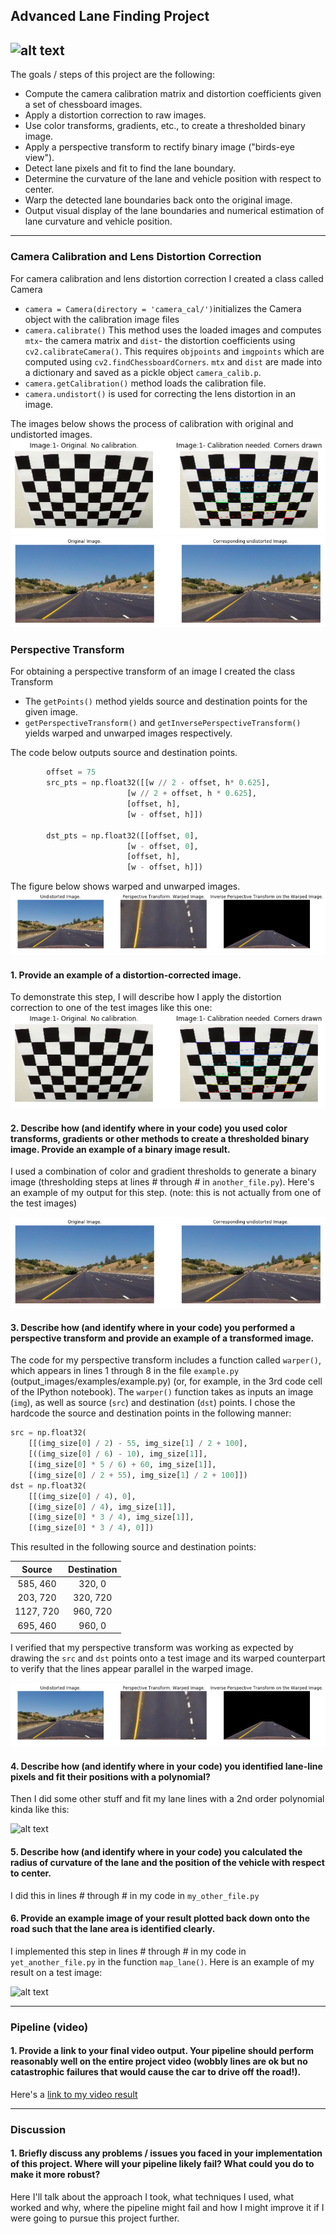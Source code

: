 ## Advanced Lane Finding Project



[image1]: ./assets/project_video.gif "Final Output"
[image2]: ./assets/calibration.png "Process of camera calibration."
[image3]: ./assets/undistorted.png "Original and Undistorted Images."
[image4]: ./assets/warped.png "Warped and Unwarped Images."
[image5]: ./assets/
[image6]: ./assets/
[image7]: ./assets/


![alt text][image1]
---
The goals / steps of this project are the following:

* Compute the camera calibration matrix and distortion coefficients given a set of chessboard images.
* Apply a distortion correction to raw images.
* Use color transforms, gradients, etc., to create a thresholded binary image.
* Apply a perspective transform to rectify binary image ("birds-eye view").
* Detect lane pixels and fit to find the lane boundary.
* Determine the curvature of the lane and vehicle position with respect to center.
* Warp the detected lane boundaries back onto the original image.
* Output visual display of the lane boundaries and numerical estimation of lane curvature and vehicle position.
---

### Camera Calibration and Lens Distortion Correction

For camera calibration and lens distortion correction I created a class called Camera
 - `camera = Camera(directory = 'camera_cal/')`initializes the Camera object with the calibration image files
 - `camera.calibrate()` This method uses the loaded images and computes `mtx`- the camera matrix and `dist`- the distortion coefficients using  `cv2.calibrateCamera()`. This requires `objpoints` and `imgpoints` which are computed using `cv2.findChessboardCorners`. `mtx` and `dist` are made into a dictionary and saved as a pickle object `camera_calib.p`.
 - `camera.getCalibration()` method loads the calibration file.
 - `camera.undistort()` is used for correcting the lens distortion in an image.
 
 The images below shows the process of calibration with original and undistorted images.
 ![alt text][image2]
 ![alt text][image3]

### Perspective Transform

For obtaining a perspective transform of an image I created the class Transform
- The `getPoints()` method yields source and destination points for the given image.
- `getPerspectiveTransform()` and `getInversePerspectiveTransform()` yields warped and unwarped images respectively.

The code below outputs source and destination points.

```python
        offset = 75
        src_pts = np.float32([[w // 2 - offset, h* 0.625], 
                          [w // 2 + offset, h * 0.625], 
                          [offset, h], 
                          [w - offset, h]])

        dst_pts = np.float32([[offset, 0], 
                          [w - offset, 0], 
                          [offset, h], 
                          [w - offset, h]])
 ```
The figure below shows warped and unwarped images.
![alt text][image4]

#### 1. Provide an example of a distortion-corrected image.

To demonstrate this step, I will describe how I apply the distortion correction to one of the test images like this one:
![alt text][image2]

#### 2. Describe how (and identify where in your code) you used color transforms, gradients or other methods to create a thresholded binary image.  Provide an example of a binary image result.

I used a combination of color and gradient thresholds to generate a binary image (thresholding steps at lines # through # in `another_file.py`).  Here's an example of my output for this step.  (note: this is not actually from one of the test images)

![alt text][image3]

#### 3. Describe how (and identify where in your code) you performed a perspective transform and provide an example of a transformed image.

The code for my perspective transform includes a function called `warper()`, which appears in lines 1 through 8 in the file `example.py` (output_images/examples/example.py) (or, for example, in the 3rd code cell of the IPython notebook).  The `warper()` function takes as inputs an image (`img`), as well as source (`src`) and destination (`dst`) points.  I chose the hardcode the source and destination points in the following manner:

```python
src = np.float32(
    [[(img_size[0] / 2) - 55, img_size[1] / 2 + 100],
    [((img_size[0] / 6) - 10), img_size[1]],
    [(img_size[0] * 5 / 6) + 60, img_size[1]],
    [(img_size[0] / 2 + 55), img_size[1] / 2 + 100]])
dst = np.float32(
    [[(img_size[0] / 4), 0],
    [(img_size[0] / 4), img_size[1]],
    [(img_size[0] * 3 / 4), img_size[1]],
    [(img_size[0] * 3 / 4), 0]])
```

This resulted in the following source and destination points:

| Source        | Destination   | 
|:-------------:|:-------------:| 
| 585, 460      | 320, 0        | 
| 203, 720      | 320, 720      |
| 1127, 720     | 960, 720      |
| 695, 460      | 960, 0        |

I verified that my perspective transform was working as expected by drawing the `src` and `dst` points onto a test image and its warped counterpart to verify that the lines appear parallel in the warped image.

![alt text][image4]

#### 4. Describe how (and identify where in your code) you identified lane-line pixels and fit their positions with a polynomial?

Then I did some other stuff and fit my lane lines with a 2nd order polynomial kinda like this:

![alt text][image5]

#### 5. Describe how (and identify where in your code) you calculated the radius of curvature of the lane and the position of the vehicle with respect to center.

I did this in lines # through # in my code in `my_other_file.py`

#### 6. Provide an example image of your result plotted back down onto the road such that the lane area is identified clearly.

I implemented this step in lines # through # in my code in `yet_another_file.py` in the function `map_lane()`.  Here is an example of my result on a test image:

![alt text][image6]

---

### Pipeline (video)

#### 1. Provide a link to your final video output.  Your pipeline should perform reasonably well on the entire project video (wobbly lines are ok but no catastrophic failures that would cause the car to drive off the road!).

Here's a [link to my video result](./project_video.mp4)

---

### Discussion

#### 1. Briefly discuss any problems / issues you faced in your implementation of this project.  Where will your pipeline likely fail?  What could you do to make it more robust?

Here I'll talk about the approach I took, what techniques I used, what worked and why, where the pipeline might fail and how I might improve it if I were going to pursue this project further.  
